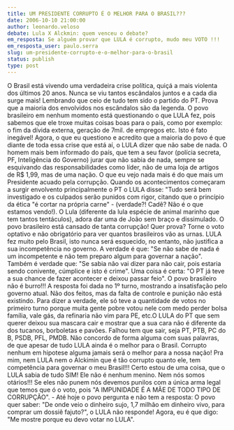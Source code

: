 ```yaml
---
title: UM PRESIDENTE CORRUPTO É O MELHOR PARA O BRASIL???
date: 2006-10-10 21:00:00
author: leonardo.veloso
debate: Lula X Alckmin: quem venceu o debate?
em_resposta: Se alguém provar que LULA é corrupto, mudo meu VOTO !!!
em_resposta_user: paulo.serra
slug: um-presidente-corrupto-e-o-melhor-para-o-brasil
status: publish 
type: post
---
```


O Brasil está vivendo uma verdadeira crise política, quiçá a mais violenta dos últimos 20 anos. Nunca se viu tantos escândalos juntos e a cada dia surge mais! Lembrando que ceio de tudo tem sido o partido do PT. Prova que a maioria dos envolvidos nos escândalos são da legenda. O povo brasileiro em nenhum momento está questionando o que LULA fez, pois sabemos que ele troxe muitas coisas boas para o país, como por exemplo: o fim da dívida externa, geração de 7mil. de empregos etc. Isto é fato inegável! Agora, o que eu questiono e acredito que a maioria do povo é que diante de toda essa crise que está aí, o LULA dizer que não sabe de nada. O homem mais bem informado do país, que tem a seu favor (polícia secreta, PF, Inteligência do Governo) jurar que não sabia de nada, sempre se esquivando das responsabilidades como líder, não de uma loja de artigos de R$ 1,99, mas de uma nação. O que eu vejo nada mais é do que mais um Presidente acuado pela corrupção. Quando os acontecimentos começaram a surgir envolvento principalmente o PT o LULA disse: "Tudo será bem investigado e os culpados serão punidos com rigor, citando que o princípio da ética "é cortar na própria carne" - (verdade?! Cadê? Não é o que estamos vendo!). O Lula (diferente da lula espécie de animal marinho que tem tantos tentáculos), adora dar uma de João sem braço e dissimulado. O povo brasileiro está cansado de tanta corrupção! Quer prova? Torne o voto optativo e não obrigatório para ver quantos brasileiros vão as urnas. LULA fez muito pelo Brasil, isto nunca será esquecido, no entanto, não justifica a sua incompetência no governo. A verdade é que: "Se não sabe de nada é um incompetente e não tem preparo algum para governar a nação". Também é verdade que: "Se sabia não vai dizer para não cair, pois estaria sendo conivente, cúmplice e isto é crime". Uma coisa é certa: "O PT já teve a sua chance de fazer acontecer e deixou passar feio". O povo brasileiro não é burro!!! A resposta foi dada no 1º turno, mostrando a insatisfação pelo governo atual. Não dos feitos, mas da falta de controle e punição não está existindo. Para dizer a verdade, ele só teve a quantidade de votos no primeiro turno porque muita gente pobre votou nele com medo perder bolsa família, vale gás, da refinaria não vim para PE, etc.O LULA do PT que sem querer deixou sua mascara cair e mostrar que a sua cara não é diferente da dos tucanos, borboletas e pavões. Falhou tem que sair, seja PT, PTB, PC do B, PSDB, PFL, PMDB. Não concordo de forma alguma com suas palavras, de que apesar de tudo LULA ainda é o melhor para o Brasil. Corrupto nenhum em hipotese alguma jamais será o melhor para a nossa nação! Pra mim, nem LULA nem o Alckimin que é tão corrupto quanto ele, tem competência para governar o meu Brasil!!! Certo estou de uma coisa, que o LULA sabia de tudo SIM! Ele não é nenhum menino. Nem nós somos otários!!! Se eles não punem nós devemos punilos com a única arma legal que temos que ó o voto, pois "A IMPUNIDADE É A MÃE DE TODO TIPO DE CORRUPÇÃO". - Até hoje o povo pergunta e não tem a resposta: O povo quer saber: "De onde veio o dinheiro sujo, 1,7 milhão em dinheiro vivo, para comprar um dossiê fajuto?", o LULA não responde! Agora, eu é que digo: "Me mostre porque eu devo votar no LULA".


